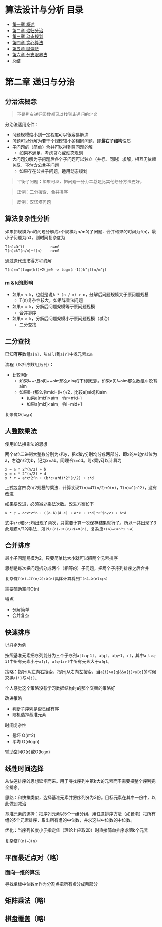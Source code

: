 # 算法设计与分析 目录

- [第一章 概述](Chapter1.md)
- [第二章 递归分治](Chapter2.md)
- [第三章 动态规划](Chapter3.md)
- [第四章 贪心算法](Chapter4.md)
- [第五章 回溯法](Chapter5.md)
- [第六章 分支限界法](Chapter6.md)
- [总结](Summary.md)

# 第二章 递归与分治

## 分治法概念

>不是所有递归函数都可以找到非递归的定义

分治法适用条件：

- 问题规模缩小到一定程度可以很容易解决
- 问题可以分解为若干个规模较小的相同问题，即**最右子结构**性质
- 子问题的（简单）合并可以得到原问题的解
	- 如果不满足，考虑贪心或动态规划
- 大问题分解为子问题后各个子问题可以独立（并行、同时）求解，相互无依赖关系，不包含公共子问题
	- 如果存在公共子问题，适用动态规划

>平衡子问题：如果可以，把问题一分为二总是比其他划分方法更好。

>正例：二分搜索、合并排序

>反例：汉诺塔问题

## 算法复杂性分析

如果把规模为n的问题分解成k个规模为n/m的子问题，合并结果的时间为f(n)，最小子问题为n0，则时间复杂度为

```
T(n)=O(1)            n=n0
T(n)=kT(n/m)+f(n)    n>n0
```

通过迭代法求得方程的解

```
T(n)=n^(logm(k))+Σ(j=0 -> logm(n-1))k^jf(n/m^j)
```

### m & k的影响

- 如果```m < k```，也就是说```k * (n / m) > n```，分解后问题规模大于原问题规模
	- T(n)复杂性较大，如矩阵乘法问题
- 如果```m = k```，分解后问题规模等于原问题规模
	- 合并排序
- 如果```m > k```，分解后问题规模小于原问题规模（减治）
	- 二分查找

## 二分查找

已知**有序**数组```a[n]```，从```a[l]```到```a[r]```中找元素```aim```

流程（以升序数组为例）：

- 比较l和r
	- 如果l==r且a[l]==aim那么aim的下标就是l。如果a[l]!=aim那么数组中没有aim
	- 如果l!=r那么令mid=(l+r)/2，比较a[mid]和aim
		- 如果a[mid]>aim，令r=mid-1
		- 如果a[mid]<aim，令l=mid+1

复杂度O(logn)

## 大整数乘法

使用加法换乘法的思想

两个n位二进制大整数分别为x和y，把x和y分别均分成两部分，即x的左边n/2位为a，右边n/2为b，记为x=ab。同理令y=cd。则x乘y可以计算为

```
x = a * 2^(n/2) + b
y = c * 2^(n/2) + d
x * y = a*c*2^n + (b*c+a*d)*2^(n/2) + b*d
```

上式包含四次n/2规模的乘法，计算发现```T(n)=4T(n/2)+O(n)```，```T(n)=O(n^2)```，没有改进

如果要改进，必须减少乘法次数。改进方案如下

```
x * y = a*c*2^n + ((a-b)(d-c) + a*c + b*d)*2^(n/2) + b*d
```

式中```a*c```和```b*d```均出现了两次，只需要计算一次保存结果就行了。所以一共出现了3此规模n/2的乘法，所以```T(n)=3T(n/2)+O(n)```，复杂度```T(n)=O(n^1.59)```

## 合并排序

最小子问题规模为2，只要简单比大小就可以把两个元素排序

思想是每次把问题拆分成两个（相等的）子问题，把两个子序列排序之后合并

复杂度```T(n)=2T(n/2)+O(n)```具体计算得到```T(n)=O(nlogn)```

需要辅助空间O(n)

特点

- 分解简单
- 合并复杂

## 快速排序

以升序为例

按照基准元素把序列划分为三个子序列```a[l:q-1], a[q], a[q+1, r]```，其中```a[l:q-1]```中所有元素小于```a[q]```，```a[q+1:r]```中所有元素大于```a[q]```。

策略：指针i从左向右搜索，指针j从右向左搜索，当```a[i]>a[q]&&a[j]<a[q]```的时候交换```a[i]```与```a[j]```。

个人感觉这个策略没有学习数据结构时的那个交替的策略好

改进策略

- 判断子序列是否已经有序
- 随机选择基准元素

时间复杂性

- 最坏 O(n^2)
- 平均 O(nlogn)

辅助空间O(n)或O(logn)

## 线性时间选择

从快速排序的思想延伸而来。用于寻找序列中第k大的元素而不需要把整个序列完全排序。

思路：和快排类似，选择基准元素并把序列分为3份。目标元素在其中一份中，以此做到减治

基准元素的选择：把序列元素以5个一组分组，用任意排序方法（如冒泡）把所有组的5个元素排序，取出所有组的中位数，并求这些中位数的中位数。

优化：当序列长度小于指定值（理论上应取20）时直接简单排序求第k个元素

复杂度```T(n)=O(n)```

## 平面最近点对（略）

### 面向一维的算法

寻找坐标中位数m作为分割点把所有点分成两部分

## 矩阵乘法（略）

## 棋盘覆盖（略）